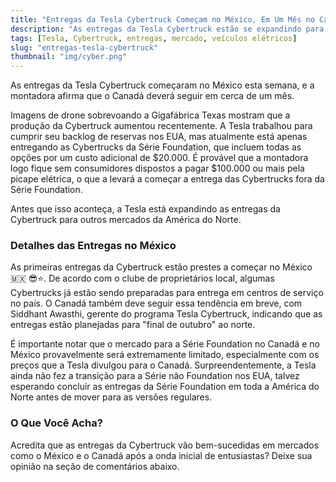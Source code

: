 ```yaml
---
title: "Entregas da Tesla Cybertruck Começam no México, Em Um Mês no Canadá"  
description: "As entregas da Tesla Cybertruck estão se expandindo para o México e Canadá, com a produção aumentando na Gigafábrica Texas."  
tags: [Tesla, Cybertruck, entregas, mercado, veículos elétricos]  
slug: "entregas-tesla-cybertruck"  
thumbnail: "img/cyber.png"  
---
```


As entregas da Tesla Cybertruck começaram no México esta semana, e a montadora afirma que o Canadá deverá seguir em cerca de um mês. 

Imagens de drone sobrevoando a Gigafábrica Texas mostram que a produção da Cybertruck aumentou recentemente. A Tesla trabalhou para cumprir seu backlog de reservas nos EUA, mas atualmente está apenas entregando as Cybertrucks da Série Foundation, que incluem todas as opções por um custo adicional de $20.000. É provável que a montadora logo fique sem consumidores dispostos a pagar $100.000 ou mais pela picape elétrica, o que a levará a começar a entrega das Cybertrucks fora da Série Foundation.

Antes que isso aconteça, a Tesla está expandindo as entregas da Cybertruck para outros mercados da América do Norte.

### Detalhes das Entregas no México

As primeiras entregas da Cybertruck estão prestes a começar no México 🇲🇽 😎⭐️. De acordo com o clube de proprietários local, algumas Cybertrucks já estão sendo preparadas para entrega em centros de serviço no país. O Canadá também deve seguir essa tendência em breve, com Siddhant Awasthi, gerente do programa Tesla Cybertruck, indicando que as entregas estão planejadas para "final de outubro" ao norte.

É importante notar que o mercado para a Série Foundation no Canadá e no México provavelmente será extremamente limitado, especialmente com os preços que a Tesla divulgou para o Canadá. Surpreendentemente, a Tesla ainda não fez a transição para a Série não Foundation nos EUA, talvez esperando concluir as entregas da Série Foundation em toda a América do Norte antes de mover para as versões regulares.

### O Que Você Acha?

Acredita que as entregas da Cybertruck vão bem-sucedidas em mercados como o México e o Canadá após a onda inicial de entusiastas? Deixe sua opinião na seção de comentários abaixo.